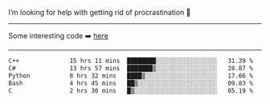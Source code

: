 I’m looking for help with getting rid of procrastination 🤔

-----

Some interesting code :arrow_right: [here](https://github.com/zhen8838/playground)

-----

<!--START_SECTION:waka-->

```txt
C++              15 hrs 11 mins  ████████░░░░░░░░░░░░░░░░░   31.39 %
C#               13 hrs 57 mins  ███████▒░░░░░░░░░░░░░░░░░   28.87 %
Python           8 hrs 32 mins   ████▒░░░░░░░░░░░░░░░░░░░░   17.66 %
Bash             4 hrs 45 mins   ██▒░░░░░░░░░░░░░░░░░░░░░░   09.83 %
C                2 hrs 30 mins   █▒░░░░░░░░░░░░░░░░░░░░░░░   05.19 %
```

<!--END_SECTION:waka-->

<!--
**zhen8838/zhen8838** is a ✨ _special_ ✨ repository because its `README.md` (this file) appears on your GitHub profile.

Here are some ideas to get you started:

- 🔭 I’m currently working on ...
- 🌱 I’m currently learning ...
- 👯 I’m looking to collaborate on ...
 ...
- 💬 Ask me about ...
- 📫 How to reach me: ...
- 😄 Pronouns: ...
- ⚡ Fun fact: ...
-->
